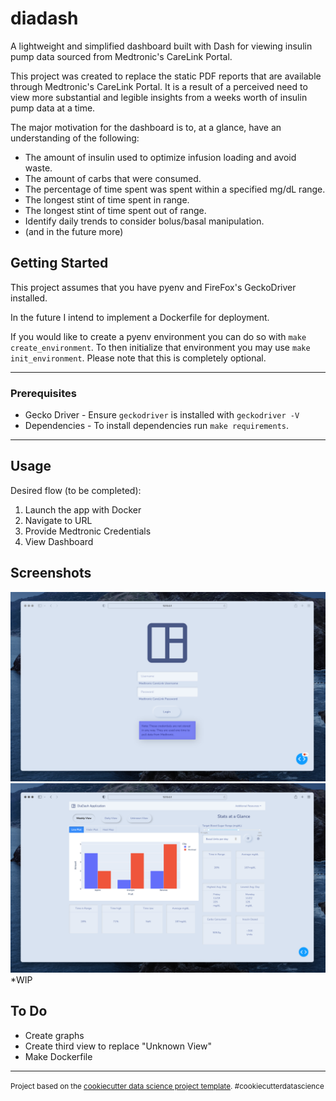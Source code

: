 diadash
==============================

A lightweight and simplified dashboard built with Dash for viewing insulin pump data sourced from Medtronic's CareLink Portal.

This project was created to replace the static PDF reports that are available through Medtronic's CareLink Portal. It is a result of a perceived need to view more substantial and legible insights from a weeks worth of insulin pump data at a time.

The major motivation for the dashboard is to, at a glance, have an understanding of the following:
- The amount of insulin used to optimize infusion loading and avoid waste.
- The amount of carbs that were consumed. 
- The percentage of time spent was spent within a specified mg/dL range.
- The longest stint of time spent in range.
- The longest stint of time spent out of range.
- Identify daily trends to consider bolus/basal manipulation.
- (and in the future more)

## Getting Started
This project assumes that you have pyenv and FireFox's GeckoDriver installed.

In the future I intend to implement a Dockerfile for deployment.

If you would like to create a pyenv environment you can do so with `make create_environment`. 
To then initialize that environment you may use `make init_environment`. 
Please note that this is completely optional.

--------
### Prerequisites
- Gecko Driver - Ensure `geckodriver` is installed with `geckodriver -V`
- Dependencies - To install dependencies run `make requirements`.

--------
## Usage
Desired flow (to be completed):
1. Launch the app with Docker
2. Navigate to URL
3. Provide Medtronic Credentials
4. View Dashboard

## Screenshots
![Login Page](docs/images/login.png)
![Main Dashboard*](docs/images/main.png) 
*WIP

## To Do
- Create graphs
- Create third view to replace "Unknown View"
- Make Dockerfile

--------

<p><small>Project based on the <a target="_blank" href="https://drivendata.github.io/cookiecutter-data-science/">cookiecutter data science project template</a>. #cookiecutterdatascience</small></p>
